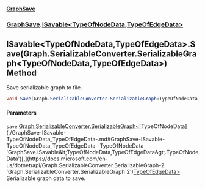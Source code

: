#### [GraphSave](./index.md 'index')
### [GraphSave](./GraphSave.md 'GraphSave').[ISavable&lt;TypeOfNodeData,TypeOfEdgeData&gt;](./GraphSave-ISavable-TypeOfNodeData_TypeOfEdgeData-.md 'GraphSave.ISavable&lt;TypeOfNodeData,TypeOfEdgeData&gt;')
## ISavable&lt;TypeOfNodeData,TypeOfEdgeData&gt;.Save(Graph.SerializableConverter.SerializableGraph&lt;TypeOfNodeData,TypeOfEdgeData&gt;) Method
Save serializable graph to file.  
```csharp
void Save(Graph.SerializableConverter.SerializableGraph<TypeOfNodeData,TypeOfEdgeData> save);
```
#### Parameters
<a name='GraphSave-ISavable-TypeOfNodeData_TypeOfEdgeData--Save(Graph-SerializableConverter-SerializableGraph-TypeOfNodeData_TypeOfEdgeData-)-save'></a>
`save` [Graph.SerializableConverter.SerializableGraph&lt;](https://docs.microsoft.com/en-us/dotnet/api/Graph.SerializableConverter.SerializableGraph-2 'Graph.SerializableConverter.SerializableGraph`2')[TypeOfNodeData](./GraphSave-ISavable-TypeOfNodeData_TypeOfEdgeData-.md#GraphSave-ISavable-TypeOfNodeData_TypeOfEdgeData--TypeOfNodeData 'GraphSave.ISavable&lt;TypeOfNodeData,TypeOfEdgeData&gt;.TypeOfNodeData')[,](https://docs.microsoft.com/en-us/dotnet/api/Graph.SerializableConverter.SerializableGraph-2 'Graph.SerializableConverter.SerializableGraph`2')[TypeOfEdgeData](./GraphSave-ISavable-TypeOfNodeData_TypeOfEdgeData-.md#GraphSave-ISavable-TypeOfNodeData_TypeOfEdgeData--TypeOfEdgeData 'GraphSave.ISavable&lt;TypeOfNodeData,TypeOfEdgeData&gt;.TypeOfEdgeData')[&gt;](https://docs.microsoft.com/en-us/dotnet/api/Graph.SerializableConverter.SerializableGraph-2 'Graph.SerializableConverter.SerializableGraph`2')  
Serializable graph data to save.  
  
